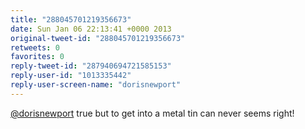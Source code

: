 ```yaml
---
title: "288045701219356673"
date: Sun Jan 06 22:13:41 +0000 2013
original-tweet-id: "288045701219356673"
retweets: 0
favorites: 0
reply-tweet-id: "287940694721585153"
reply-user-id: "1013335442"
reply-user-screen-name: "dorisnewport"
---
```

<a href="https://twitter.com/dorisnewport">@dorisnewport</a> true but to get into a metal tin can never seems right!
